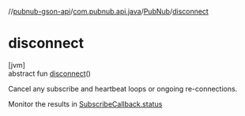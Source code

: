 //[pubnub-gson-api](../../../index.md)/[com.pubnub.api.java](../index.md)/[PubNub](index.md)/[disconnect](disconnect.md)

# disconnect

[jvm]\
abstract fun [disconnect](disconnect.md)()

Cancel any subscribe and heartbeat loops or ongoing re-connections.

Monitor the results in [SubscribeCallback.status](../../../../../pubnub-gson/pubnub-gson-api/com.pubnub.api.java.callbacks/-subscribe-callback/status.md)
